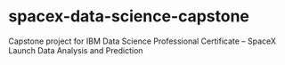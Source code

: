 # spacex-data-science-capstone
Capstone project for IBM Data Science Professional Certificate – SpaceX Launch Data Analysis and Prediction

